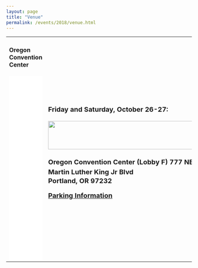 ```yaml
---
layout: page
title: "Venue"
permalink: /events/2018/venue.html
---
```


<table>
<tbody>
<tr>
<td style="width:648px;height:518px"> <div class="sites-embed-align-left-wrapping-off"><div class="sites-embed-border-on sites-embed sites-embed-full-width" style="width:100%;"><h4 class="sites-embed-title">Oregon Convention Center</h4><div class="sites-embed-object-title" style="display:none;">Oregon Convention Center</div><div class="sites-embed-content sites-embed-type-map"><iframe src="//maps.google.com/?ll=45.528092%2C-122.663019&amp;spn=0.060611%2C0.240326&amp;ie=UTF8&amp;z=12&amp;t=roadmap&amp;sll=45.528092%2C-122.663019&amp;sspn=0.060611%2C0.240326&amp;q=777%20NE%20Martin%20Luther%20King%20Jr%20Blvd%2C%20Portland%2C%20OR%2097232%2C%20United%20States%20(Oregon%20Convention%20Center)&amp;output=embed" title="Oregon Convention Center" width="100%" height="500" frameborder="0" class="map_embed" scrolling="no"></iframe></div></div></div></td>
<td style="width:462px;height:518px">
<div style="font-size:13.3333330154419px"><font size="4"><b><br />
Friday and Saturday, October 26-27:</b></font></div>
<div style="font-size:13.3333330154419px"><font size="4"><b><br />
</b></font></div>
<div style="font-size:13.3333330154419px"><font size="4"><b><img border="0" height="77" src="http://www.bsidespdx.org/_/rsrc/1468037555455/archive/2015/venue2015/oregon%20convention%20center.png?height=77&amp;width=400" width="400" /></b></font></div>
<div style="font-size:13.3333330154419px"><font size="4"><b><br />
</b></font></div>
<div style="font-size:13.3333330154419px"><font size="4"><b>Oregon Convention Center (Lobby F) </b></font><b style="font-size:large;line-height:1.5;background-color:transparent">777 NE Martin Luther King Jr Blvd</b></div>
<div style="font-size:13.3333330154419px"><font size="4"><b>Portland, OR 97232</b></font></div>
<div style="font-size:13.3333330154419px"><br />
</div>
<div style="font-size:13.3333330154419px"><b style="font-size:large;line-height:27px"><a href="https://www.oregoncc.org/visitors/parking-and-directions" target="_blank">Parking Information</a></b></div>
</td>
</tr>
</tbody>
</table>

